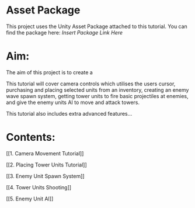 # Asset Package

This project uses the Unity Asset Package attached to this tutorial. You can find the package here: *Insert Package Link Here*

# Aim:
The aim of this project is to create a 

This tutorial will cover camera controls which utilises the users cursor, purchasing and placing selected units from an inventory, creating an enemy wave spawn system, getting tower units to fire basic projectiles at enemies, and give the enemy units AI to move and attack towers.

This tutorial also includes extra advanced features...

# Contents:

[[1. Camera Movement Tutorial]]

[[2. Placing Tower Units Tutorial]]

[[3. Enemy Unit Spawn System]]

[[4. Tower Units Shooting]]

[[5. Enemy Unit AI]]